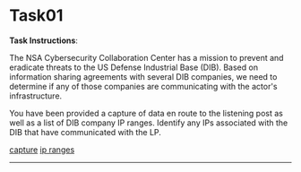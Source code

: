 # Task01

**Task Instructions**:

The NSA Cybersecurity Collaboration Center has a mission to prevent and eradicate threats to the US Defense Industrial Base (DIB). Based on information sharing agreements with several DIB companies, we need to determine if any of those companies are communicating with the actor's infrastructure.

You have been provided a capture of data en route to the listening post as well as a list of DIB company IP ranges. Identify any IPs associated with the DIB that have communicated with the LP.

[capture](https://github.com/colton-gabertan/NSACodeBreaker2021/blob/task01/capture.pcap)
[ip ranges](https://github.com/colton-gabertan/NSACodeBreaker2021/blob/task01/ip_ranges.txt)

---

